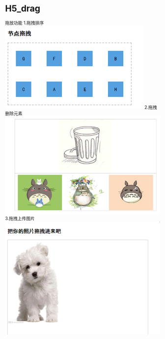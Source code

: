 # H5_drag
拖放功能
1.拖拽排序
![image](https://github.com/iosersUser/H5_drag/blob/master/img/%E8%8A%82%E7%82%B9%E6%8B%96%E6%8B%BD.png)
2.拖拽删除元素
![image](https://github.com/iosersUser/H5_drag/blob/master/img/%E6%8B%96%E6%8B%BD%E5%88%A0%E9%99%A4.png)
3.拖拽上传图片
![image](https://github.com/iosersUser/H5_drag/blob/master/img/%E6%8B%96%E6%8B%BD%E4%B8%8A%E4%BC%A0.png)
